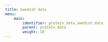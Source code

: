 ```yaml
---
title: Swedish data
menu:
    main:
        identifier: protein_data_swedish_data
        parent: protein_data
        weight: 10
---
```

